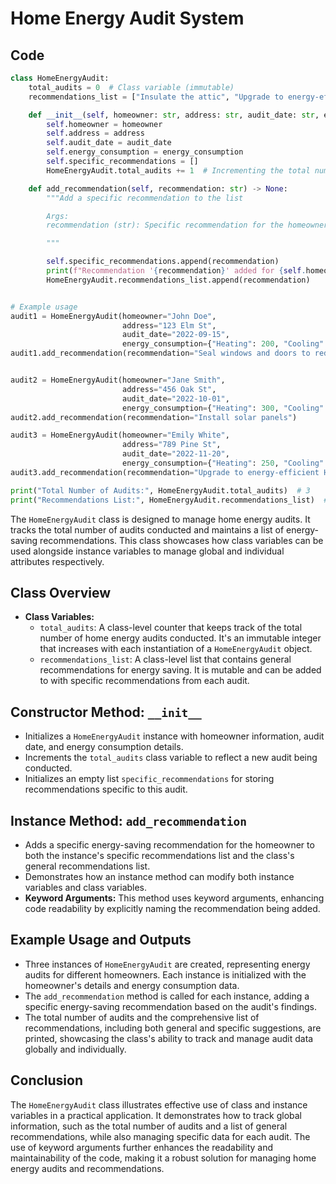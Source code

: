 # Home Energy Audit System

## Code

```python
class HomeEnergyAudit:
    total_audits = 0  # Class variable (immutable)
    recommendations_list = ["Insulate the attic", "Upgrade to energy-efficient appliances"]  # Class variable (mutable)

    def __init__(self, homeowner: str, address: str, audit_date: str, energy_consumption: dict) -> None:
        self.homeowner = homeowner
        self.address = address
        self.audit_date = audit_date
        self.energy_consumption = energy_consumption
        self.specific_recommendations = []
        HomeEnergyAudit.total_audits += 1  # Incrementing the total number of audits

    def add_recommendation(self, recommendation: str) -> None:
        """Add a specific recommendation to the list

        Args:
        recommendation (str): Specific recommendation for the homeowner

        """

        self.specific_recommendations.append(recommendation)
        print(f"Recommendation '{recommendation}' added for {self.homeowner}.")
        HomeEnergyAudit.recommendations_list.append(recommendation)


# Example usage
audit1 = HomeEnergyAudit(homeowner="John Doe",
                         address="123 Elm St",
                         audit_date="2022-09-15",
                         energy_consumption={"Heating": 200, "Cooling": 150})
audit1.add_recommendation(recommendation="Seal windows and doors to reduce drafts")


audit2 = HomeEnergyAudit(homeowner="Jane Smith",
                         address="456 Oak St",
                         audit_date="2022-10-01",
                         energy_consumption={"Heating": 300, "Cooling": 120})
audit2.add_recommendation(recommendation="Install solar panels")

audit3 = HomeEnergyAudit(homeowner="Emily White",
                         address="789 Pine St",
                         audit_date="2022-11-20",
                         energy_consumption={"Heating": 250, "Cooling": 130})
audit3.add_recommendation(recommendation="Upgrade to energy-efficient HVAC system")

print("Total Number of Audits:", HomeEnergyAudit.total_audits)  # 3
print("Recommendations List:", HomeEnergyAudit.recommendations_list)  # ['Insulate the attic', 'Upgrade to energy-efficient appliances']
```

The `HomeEnergyAudit` class is designed to manage home energy audits. It tracks the total number of audits conducted and maintains a list of energy-saving recommendations. This class showcases how class variables can be used alongside instance variables to manage global and individual attributes respectively.
## Class Overview

- **Class Variables:**
  - `total_audits`: A class-level counter that keeps track of the total number of home energy audits conducted. It's an immutable integer that increases with each instantiation of a `HomeEnergyAudit` object.
  - `recommendations_list`: A class-level list that contains general recommendations for energy saving. It is mutable and can be added to with specific recommendations from each audit.

## Constructor Method: `__init__`

- Initializes a `HomeEnergyAudit` instance with homeowner information, audit date, and energy consumption details.
- Increments the `total_audits` class variable to reflect a new audit being conducted.
- Initializes an empty list `specific_recommendations` for storing recommendations specific to this audit.

## Instance Method: `add_recommendation`

- Adds a specific energy-saving recommendation for the homeowner to both the instance's specific recommendations list and the class's general recommendations list.
- Demonstrates how an instance method can modify both instance variables and class variables.
- **Keyword Arguments:** This method uses keyword arguments, enhancing code readability by explicitly naming the recommendation being added.

## Example Usage and Outputs

- Three instances of `HomeEnergyAudit` are created, representing energy audits for different homeowners. Each instance is initialized with the homeowner's details and energy consumption data.
- The `add_recommendation` method is called for each instance, adding a specific energy-saving recommendation based on the audit's findings.
- The total number of audits and the comprehensive list of recommendations, including both general and specific suggestions, are printed, showcasing the class's ability to track and manage audit data globally and individually.

## Conclusion

The `HomeEnergyAudit` class illustrates effective use of class and instance variables in a practical application. It demonstrates how to track global information, such as the total number of audits and a list of general recommendations, while also managing specific data for each audit. The use of keyword arguments further enhances the readability and maintainability of the code, making it a robust solution for managing home energy audits and recommendations.

